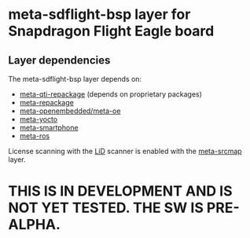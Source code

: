 # meta-sdflight-bsp layer for Snapdragon Flight Eagle board

## Layer dependencies

The meta-sdflight-bsp layer depends on:

- [meta-qti-repackage](https://github.com/ATLFlight/meta-qti-repackage) (depends on proprietary packages)
- [meta-repackage](https://github.com/ATLFlight/meta-repackage)
- [meta-openembedded/meta-oe](http://git.openembedded.org/meta-openembedded/tree/?h=morty)
- [meta-yocto](https://git.yoctoproject.org/cgit/cgit.cgi/poky/tree/?h=morty)
- [meta-smartphone](https://github.com/shr-distribution/meta-smartphone)
- [meta-ros](https://github.com/bmwcarit/meta-ros)

License scanning with the [LiD](https://source.codeaurora.org/external/qostg/lid) 
scanner is enabled with the [meta-srcmap](https://github.qualcomm.com/mcharleb/meta-srcmap) layer.

# THIS IS IN DEVELOPMENT AND IS NOT YET TESTED. THE SW IS PRE-ALPHA.
